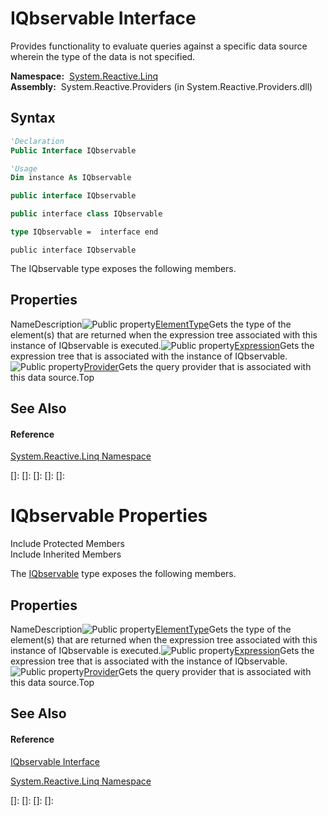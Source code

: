 # IQbservable Interface

Provides functionality to evaluate queries against a specific data source wherein the type of the data is not specified.

**Namespace:**  [System.Reactive.Linq](System.Reactive.Linq\System.Reactive.Linq.md)  
**Assembly:**  System.Reactive.Providers (in System.Reactive.Providers.dll)

## Syntax

```vb
'Declaration
Public Interface IQbservable
```

```vb
'Usage
Dim instance As IQbservable
```

```csharp
public interface IQbservable
```

```c++
public interface class IQbservable
```

```fsharp
type IQbservable =  interface end
```

```jscript
public interface IQbservable
```

The IQbservable type exposes the following members.

## Properties

NameDescription![Public property](images\Hh211972.pubproperty(en-us,VS.103).gif "Public property")[ElementType](ElementType\IQbservable.ElementType.md)Gets the type of the element(s) that are returned when the expression tree associated with this instance of IQbservable is executed.![Public property](images\Hh211972.pubproperty(en-us,VS.103).gif "Public property")[Expression](Expression\IQbservable.Expression.md)Gets the expression tree that is associated with the instance of IQbservable.![Public property](images\Hh211972.pubproperty(en-us,VS.103).gif "Public property")[Provider](Provider\IQbservable.Provider.md)Gets the query provider that is associated with this data source.Top

## See Also

#### Reference

[System.Reactive.Linq Namespace](System.Reactive.Linq\System.Reactive.Linq.md)

[]: 
[]: 
[]: 
[]: 
[]: 
# IQbservable Properties

Include Protected Members  
Include Inherited Members

The [IQbservable](IQbservable\IQbservable.md) type exposes the following members.

## Properties

NameDescription![Public property](images\Hh211972.pubproperty(en-us,VS.103).gif "Public property")[ElementType](ElementType\IQbservable.ElementType.md)Gets the type of the element(s) that are returned when the expression tree associated with this instance of IQbservable is executed.![Public property](images\Hh211972.pubproperty(en-us,VS.103).gif "Public property")[Expression](Expression\IQbservable.Expression.md)Gets the expression tree that is associated with the instance of IQbservable.![Public property](images\Hh211972.pubproperty(en-us,VS.103).gif "Public property")[Provider](Provider\IQbservable.Provider.md)Gets the query provider that is associated with this data source.Top

## See Also

#### Reference

[IQbservable Interface](IQbservable\IQbservable.md)

[System.Reactive.Linq Namespace](System.Reactive.Linq\System.Reactive.Linq.md)

[]: 
[]: 
[]: 
[]: 